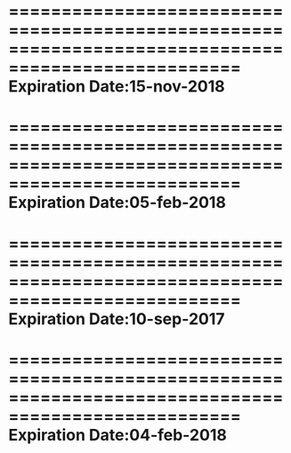 ====================================================================================================
Expiration Date:15-nov-2018
====================================================================================================
====================================================================================================
Expiration Date:05-feb-2018
====================================================================================================
====================================================================================================
Expiration Date:10-sep-2017
====================================================================================================
====================================================================================================
Expiration Date:04-feb-2018
====================================================================================================
